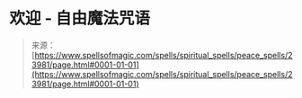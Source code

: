 <!--yml

category: 未分类

date: 2024-06-12 19:09:34

-->

# 欢迎 - 自由魔法咒语

> 来源：[https://www.spellsofmagic.com/spells/spiritual_spells/peace_spells/23981/page.html#0001-01-01](https://www.spellsofmagic.com/spells/spiritual_spells/peace_spells/23981/page.html#0001-01-01)
